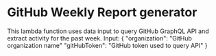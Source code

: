 GitHub Weekly Report generator
==================================================

This lambda function uses data input to query GitHub GraphQL API and extract activity for the past week.
Input:
{
  "organization": "GitHub organization name"
  "gitHubToken": "GitHub token used to query API"
}
